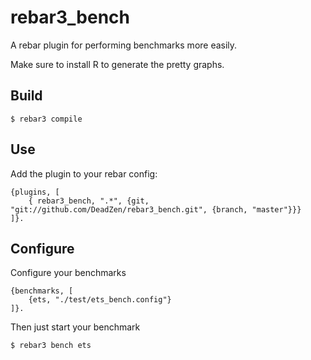 rebar3_bench
=====

A rebar plugin for performing benchmarks more easily.

Make sure to install R to generate the pretty graphs.

Build
-----

    $ rebar3 compile

Use
---

Add the plugin to your rebar config:

    {plugins, [
        { rebar3_bench, ".*", {git, "git://github.com/DeadZen/rebar3_bench.git", {branch, "master"}}}
    ]}.

Configure
---------

Configure your benchmarks

    {benchmarks, [
        {ets, "./test/ets_bench.config"}
    ]}.


Then just start your benchmark

    $ rebar3 bench ets
